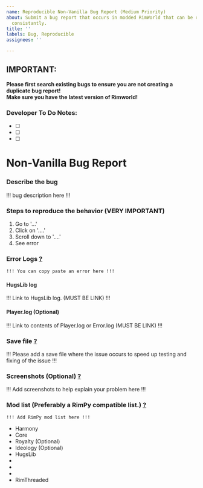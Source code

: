 ```yaml
---
name: Reproducible Non-Vanilla Bug Report (Medium Priority)
about: Submit a bug report that occurs in modded RimWorld that can be reproduced fairly
  consistantly.
title: ''
labels: Bug, Reproducible
assignees: ''

---
```

## **IMPORTANT:**  
**Please first search existing bugs to ensure you are not creating a duplicate bug report!**   
**Make sure you have the latest version of Rimworld!**  

<!-- Igonre this if you are not a developer! -->
### Developer To Do Notes:
- [ ]
- [ ]
- [ ]
<!-- Igonre this if you are not a developer! -->

# **Non-Vanilla Bug Report**

### **Describe the bug**
!!! bug description here !!!

### **Steps to reproduce the behavior (VERY IMPORTANT)**
1. Go to '...'
2. Click on '....'
3. Scroll down to '....'
4. See error

### **Error Logs** [?](https://github.com/cseelhoff/RimThreaded/wiki/Q&A#what-logs-should-my-bug-report-include)
```
!!! You can copy paste an error here !!!
```

#### **HugsLib log** 
!!! Link to HugsLib log. (MUST BE LINK) !!! 

#### **Player.log (Optional)**
!!! Link to contents of Player.log or Error.log (MUST BE LINK) !!!   

### **Save file** [?](https://github.com/cseelhoff/RimThreaded/wiki/Q&A#how-do-i-attach-the-save-file-to-the-report)
!!! Please add a save file where the issue occurs to speed up testing and fixing of the issue !!! 

### **Screenshots (Optional)** [?](https://github.com/cseelhoff/RimThreaded/wiki/Q%26A#how-do-i-attach-a-screenshot-to-the-report)
!!! Add screenshots to help explain your problem here !!! 

### **Mod list (Preferably a RimPy compatible list.)** [?](https://github.com/cseelhoff/RimThreaded/wiki/Q%26A#what-mod-organizer-should-i-use)
```
!!! Add RimPy mod list here !!! 
```
* Harmony
* Core
* Royalty (Optional)
* Ideology (Optional)
* HugsLib
*
*
*
* RimThreaded
